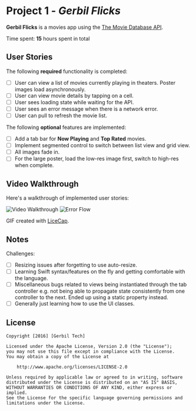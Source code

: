 # Project 1 - *Gerbil Flicks*

**Gerbil Flicks** is a movies app using the [The Movie Database API](http://docs.themoviedb.apiary.io/#).

Time spent: **15** hours spent in total

## User Stories

The following **required** functionality is completed:

- [ ] User can view a list of movies currently playing in theaters. Poster images load asynchronously.
- [ ] User can view movie details by tapping on a cell.
- [ ] User sees loading state while waiting for the API.
- [ ] User sees an error message when there is a network error.
- [ ] User can pull to refresh the movie list.

The following **optional** features are implemented:

- [ ] Add a tab bar for **Now Playing** and **Top Rated** movies.
- [ ] Implement segmented control to switch between list view and grid view.
- [ ] All images fade in.
- [ ] For the large poster, load the low-res image first, switch to high-res when complete.

## Video Walkthrough

Here's a walkthrough of implemented user stories:

<img src='http://i.imgur.com/ArTGF71.gif' title='Video Walkthrough' width='' alt='Video Walkthrough' />

<img src='http://i.imgur.com/1Iw8ZCr.gif' title='Error Flow' width='' alt='Error Flow' />

GIF created with [LiceCap](http://www.cockos.com/licecap/).

## Notes

Challenges:
- [ ] Resizing issues after forgetting to use auto-resize.
- [ ] Learning Swift syntax/features on the fly and getting comfortable with the language.
- [ ] Miscellaneous bugs related to views being instantiated through the tab controller e.g. not being able to propagate state consistently from one controller to the next. Ended up using a static property instead.
- [ ] Generally just learning how to use the UI classes.
 
## License

    Copyright [2016] [Gerbil Tech]

    Licensed under the Apache License, Version 2.0 (the "License");
    you may not use this file except in compliance with the License.
    You may obtain a copy of the License at

        http://www.apache.org/licenses/LICENSE-2.0

    Unless required by applicable law or agreed to in writing, software
    distributed under the License is distributed on an "AS IS" BASIS,
    WITHOUT WARRANTIES OR CONDITIONS OF ANY KIND, either express or implied.
    See the License for the specific language governing permissions and
    limitations under the License.
